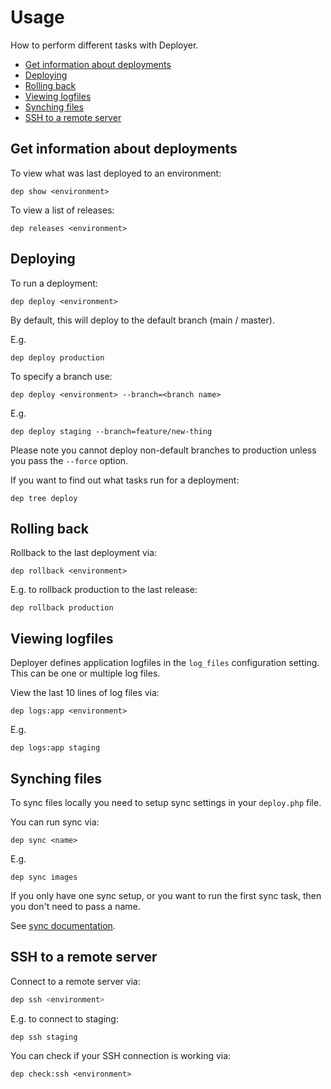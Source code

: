 # Usage

How to perform different tasks with Deployer.

* [Get information about deployments](#get-information-about-deployments)
* [Deploying](#deploying)
* [Rolling back](#rolling-back)
* [Viewing logfiles](#viewing-logfiles)
* [Synching files](#synching-files)
* [SSH to a remote server](#ssh-to-a-remote-server)

## Get information about deployments

To view what was last deployed to an environment:

```
dep show <environment>
```

To view a list of releases:

```
dep releases <environment>
```

## Deploying

To run a deployment:

```
dep deploy <environment>
```

By default, this will deploy to the default branch (main / master).

E.g.

```
dep deploy production
```

To specify a branch use:

```
dep deploy <environment> --branch=<branch name>
```

E.g. 

```
dep deploy staging --branch=feature/new-thing 
```

Please note you cannot deploy non-default branches to production unless you pass the `--force` option.

If you want to find out what tasks run for a deployment:

```
dep tree deploy
```

## Rolling back

Rollback to the last deployment via:

```
dep rollback <environment>
```

E.g. to rollback production to the last release:

```
dep rollback production
```

## Viewing logfiles

Deployer defines application logfiles in the `log_files` configuration setting. This can be one or multiple log files.

View the last 10 lines of log files via:

```
dep logs:app <environment>
```

E.g.

```
dep logs:app staging
```

## Synching files

To sync files locally you need to setup sync settings in your `deploy.php` file.

You can run sync via:

```
dep sync <name>
```

E.g.

```
dep sync images
```

If you only have one sync setup, or you want to run the first sync task, then you don't need to pass a name.

See [sync documentation](tasks/sync.md).

## SSH to a remote server

Connect to a remote server via:

```php
dep ssh <environment>   
```

E.g. to connect to staging:

``` 
dep ssh staging
```

You can check if your SSH connection is working via:

```
dep check:ssh <environment>
```
